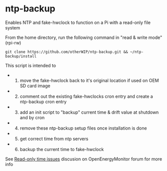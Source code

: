 ntp-backup
==========

Enables NTP and fake-hwclock to function on a Pi with a read-only file system

From the home directory, run the following command in "read & write mode" (rpi-rw)

    git clone https://github.com/otherWIP/ntp-backup.git && ~/ntp-backup/install

This script is intended to
- 1) move the fake-hwclock back to it's original location if used on OEM SD card image
- 2) comment out the existing fake-hwclocks cron entry and create a ntp-backup cron entry
- 3) add an init script to "backup" current time & drift value at shutdown and by cron
- 4) remove these ntp-backup setup files once installation is done
- 5) get correct time from ntp servers
- 6) backup the current time to fake-hwclock

See [Read-only time issues](http://openenergymonitor.org/emon/node/5877) discusion on OpenEnergyMonitor forum for more info
